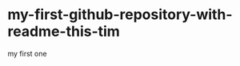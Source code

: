 my-first-github-repository-with-readme-this-tim
===============================================

my first one
